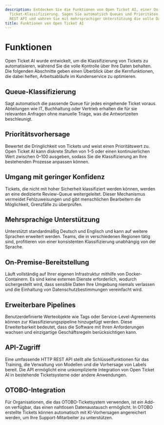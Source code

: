 ```yaml
---
description: Entdecken Sie die Funktionen von Open Ticket AI, einer On-Premise-Lösung zur automatisierten
  Ticket-Klassifizierung. Sagen Sie automatisch Queues und Prioritäten voraus, integrieren Sie die Lösung über eine
  REST API und wahren Sie mit mehrsprachiger Unterstützung die volle Datenhoheit.
title: Funktionen von Open Ticket AI
---
```

# Funktionen

Open Ticket AI wurde entwickelt, um die Klassifizierung von Tickets zu automatisieren, während Sie die volle Kontrolle über Ihre Daten behalten. Die folgenden Abschnitte geben einen Überblick über die Kernfunktionen, die dabei helfen, Arbeitsabläufe im Kundenservice zu optimieren.

## Queue-Klassifizierung
Sagt automatisch die passende Queue für jedes eingehende Ticket voraus. Abteilungen wie IT, Buchhaltung oder Vertrieb erhalten die für sie relevanten Anfragen ohne manuelle Triage, was die Antwortzeiten beschleunigt.

## Prioritätsvorhersage
Bewertet die Dringlichkeit von Tickets und weist einen Prioritätswert zu. Open Ticket AI kann diskrete Stufen von 1–5 oder einen kontinuierlichen Wert zwischen 0–100 ausgeben, sodass Sie die Klassifizierung an Ihre bestehenden Prozesse anpassen können.

## Umgang mit geringer Konfidenz
Tickets, die nicht mit hoher Sicherheit klassifiziert werden können, werden an eine dedizierte Review-Queue weitergeleitet. Dieser Mechanismus vermeidet Fehlzuweisungen und gibt menschlichen Bearbeitern die Möglichkeit, Grenzfälle zu überprüfen.

## Mehrsprachige Unterstützung
Unterstützt standardmäßig Deutsch und Englisch und kann auf weitere Sprachen erweitert werden. Teams, die in verschiedenen Regionen tätig sind, profitieren von einer konsistenten Klassifizierung unabhängig von der Sprache.

## On-Premise-Bereitstellung
Läuft vollständig auf Ihrer eigenen Infrastruktur mithilfe von Docker-Containern. Es sind keine externen Dienste erforderlich, wodurch sichergestellt wird, dass sensible Daten Ihre Umgebung niemals verlassen und die Einhaltung von Datenschutzbestimmungen vereinfacht wird.

## Erweiterbare Pipelines
Benutzerdefinierte Werteobjekte wie Tags oder Service-Level-Agreements können zur Klassifizierungspipeline hinzugefügt werden. Diese Erweiterbarkeit bedeutet, dass die Software mit Ihren Anforderungen wachsen und einzigartige Geschäftsregeln berücksichtigen kann.

## API-Zugriff
Eine umfassende HTTP REST API stellt alle Schlüsselfunktionen für das Training, die Verwaltung von Modellen und die Vorhersage von Labels bereit. Die API ermöglicht eine unkomplizierte Integration von Open Ticket AI in bestehende Ticketsysteme oder andere Anwendungen.

## OTOBO-Integration
Für Organisationen, die das OTOBO-Ticketsystem verwenden, ist ein Add-on verfügbar, das einen nahtlosen Datenaustausch ermöglicht. In OTOBO erstellte Tickets können automatisch mit KI-Vorhersagen angereichert werden, um Ihre Support-Mitarbeiter zu unterstützen.